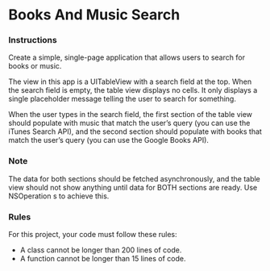 # Books And Music Search

### Instructions
Create a simple, single-page application that allows users to search for books or music.

The view in this app is a UITableView with a search field at the top. When the search field is empty, the table view displays no cells. It only displays a single placeholder message telling the user to search for something.

When the user types in the search field, the first section of the table view should populate with music that match the user’s query (you can use the iTunes Search API), and the second section should populate with books that match the user’s query (you can use the Google Books API).

### Note
The data for both sections should be fetched asynchronously, and the table view should not show anything until data for BOTH sections are ready. Use NSOperation s to achieve this.

### Rules
For this project, your code must follow these rules:
- A class cannot be longer than 200 lines of code. 
- A function cannot be longer than 15 lines of code.
